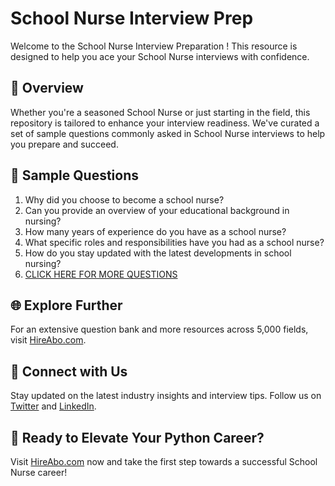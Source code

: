 # School Nurse Interview Prep

Welcome to the School Nurse Interview Preparation ! This resource is designed to help you ace your School Nurse interviews with confidence.

## 🚀 Overview

Whether you're a seasoned School Nurse or just starting in the field, this repository is tailored to enhance your interview readiness. We've curated a set of sample questions commonly asked in School Nurse interviews to help you prepare and succeed.

## 📝 Sample Questions

1. Why did you choose to become a school nurse?
2. Can you provide an overview of your educational background in nursing?
3. How many years of experience do you have as a school nurse?
4. What specific roles and responsibilities have you had as a school nurse?
5. How do you stay updated with the latest developments in school nursing?
6. [CLICK HERE FOR MORE QUESTIONS](https://hireabo.com/job/2_0_19/School%20Nurse)

## 🌐 Explore Further

For an extensive question bank and more resources across 5,000 fields, visit [HireAbo.com](https://www.hireabo.com).

## 📱 Connect with Us

Stay updated on the latest industry insights and interview tips. Follow us on [Twitter](https://twitter.com/hireabo) and [LinkedIn](https://www.linkedin.com/in/hire-abo-3609972a8/).

## 🚀 Ready to Elevate Your Python Career?

Visit [HireAbo.com](https://www.hireabo.com) now and take the first step towards a successful School Nurse career!